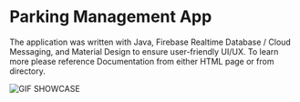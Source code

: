 # Parking Management App
The application was written with Java, Firebase Realtime Database / Cloud Messaging, and Material Design to ensure user-friendly UI/UX. To learn more please reference Documentation from either HTML page or from directory.

![GIF SHOWCASE](https://github.com/Vashakmadze/parking-management-app/blob/main/parking%20app.gif "APP SHOWCASE")


